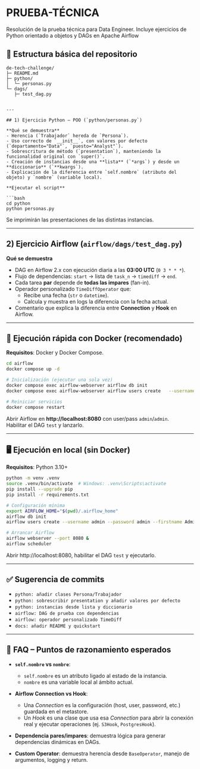 # PRUEBA-TÉCNICA

Resolución de la prueba técnica para Data Engineer. Incluye ejercicios de Python orientado a objetos y DAGs en Apache Airflow

## 📂 Estructura básica del repositorio  

```
de-tech-challenge/
├─ README.md
├─ python/
│  └─ personas.py
└─ dags/
   ├─ test_dag.py


---

## 1) Ejercicio Python – POO (`python/personas.py`)  

**Qué se demuestra**  
- Herencia (`Trabajador` hereda de `Persona`).  
- Uso correcto de `__init__`, con valores por defecto (`departamento="Data"`, `puesto="Analyst"`).  
- Sobrescritura de método (`presentation`), manteniendo la funcionalidad original con `super()`.  
- Creación de instancias desde una **lista** (`*args`) y desde un **diccionario** (`**kwargs`).  
- Explicación de la diferencia entre `self.nombre` (atributo del objeto) y `nombre` (variable local).  

**Ejecutar el script**  

```bash
cd python
python personas.py
```

Se imprimirán las presentaciones de las distintas instancias.  

---

## 2) Ejercicio Airflow (`airflow/dags/test_dag.py`)  

**Qué se demuestra**  
- DAG en Airflow 2.x con ejecución diaria a las **03:00 UTC** (`0 3 * * *`).  
- Flujo de dependencias: `start` → lista de `task_n` → `timediff` → `end`.  
- Cada tarea **par** depende de **todas las impares** (fan-in).  
- Operador personalizado `TimeDiffOperator` que:  
  - Recibe una fecha (`str` o `datetime`).  
  - Calcula y muestra en logs la diferencia con la fecha actual.  
- Comentario que explica la diferencia entre **Connection** y **Hook** en Airflow.  

---

## 🚀 Ejecución rápida con Docker (recomendado)  

**Requisitos**: Docker y Docker Compose.  

```bash
cd airflow
docker compose up -d

# Inicialización (ejecutar una sola vez)
docker compose exec airflow-webserver airflow db init
docker compose exec airflow-webserver airflow users create   --username admin --password admin --firstname Admin --lastname User --role Admin --email admin@example.com

# Reiniciar servicios
docker compose restart
```

Abrir Airflow en **http://localhost:8080** con user/pass `admin`/`admin`.  
Habilitar el DAG `test` y lanzarlo.  

---

## 🖥️ Ejecución en local (sin Docker)  

**Requisitos**: Python 3.10+  

```bash
python -m venv .venv
source .venv/bin/activate  # Windows: .venv\Scripts\activate
pip install --upgrade pip
pip install -r requirements.txt

# Configuración mínima
export AIRFLOW_HOME="$(pwd)/.airflow_home"
airflow db init
airflow users create --username admin --password admin --firstname Admin --lastname User --role Admin --email admin@example.com

# Arrancar Airflow
airflow webserver --port 8080 &
airflow scheduler
```

Abrir http://localhost:8080, habilitar el DAG `test` y ejecutarlo.  

---

## ✅ Sugerencia de commits  

- `python: añadir clases Persona/Trabajador`  
- `python: sobrescribir presentation y añadir valores por defecto`  
- `python: instancias desde lista y diccionario`  
- `airflow: DAG de prueba con dependencias`  
- `airflow: operador personalizado TimeDiff`  
- `docs: añadir README y quickstart`  

---

## 📌 FAQ – Puntos de razonamiento esperados  

- **`self.nombre` vs `nombre`**:  
  - `self.nombre` es un atributo ligado al estado de la instancia.  
  - `nombre` es una variable local al ámbito actual.  

- **Airflow Connection vs Hook**:  
  - Una *Connection* es la configuración (host, user, password, etc.) guardada en el metastore.  
  - Un *Hook* es una clase que usa esa *Connection* para abrir la conexión real y ejecutar operaciones (ej. `S3Hook`, `PostgresHook`).  

- **Dependencia pares/impares**: demuestra lógica para generar dependencias dinámicas en DAGs.  

- **Custom Operator**: demuestra herencia desde `BaseOperator`, manejo de argumentos, logging y return.  
